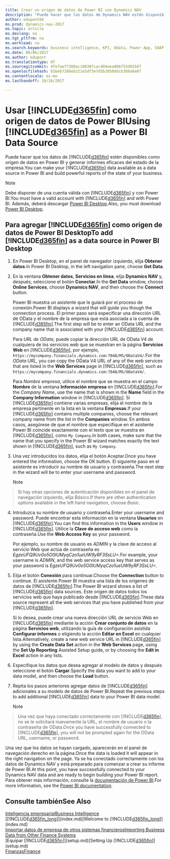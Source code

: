```yaml
---
title: Crear un origen de datos de Power BI con Dynamics NAV
description: "Puede hacer que los datos de Dynamics NAV estén disponibles como origen de datos en Power BI y generar informes eficaces del estado de la empresa."
author: edupont04
ms.prod: dynamics-nav-2017
ms.topic: article
ms.devlang: na
ms.tgt_pltfrm: na
ms.workload: na
ms.search.keywords: business intelligence, KPI, Odata, Power App, SOAP, analysis
ms.date: 06/06/2017
ms.author: edupont
ms.translationtype: HT
ms.sourcegitcommit: 4fefaef7380ac10836fcac404eea006f55d8556f
ms.openlocfilehash: b1beb7286eb221e5df3e7d5b2050ddcb389a0a07
ms.contentlocale: es-mx
ms.lasthandoff: 10/16/2017

---
```

# <a name="using-included365finincludesd365finmdmd-as-a-power-bi-data-source"></a><span data-ttu-id="205e0-103">Usar [!INCLUDE[d365fin](includes/d365fin_md.md)] como origen de datos de Power BI</span><span class="sxs-lookup"><span data-stu-id="205e0-103">Using [!INCLUDE[d365fin](includes/d365fin_md.md)] as a Power BI Data Source</span></span>
<span data-ttu-id="205e0-104">Puede hacer que los datos de [!INCLUDE[d365fin](includes/d365fin_md.md)] estén disponibles como origen de datos en Power BI y generar informes eficaces del estado de la empresa.</span><span class="sxs-lookup"><span data-stu-id="205e0-104">You can make your [!INCLUDE[d365fin](includes/d365fin_md.md)] data available as a data source in Power BI and build powerful reports of the state of your business.</span></span>  

> [!NOTE]  
>   <span data-ttu-id="205e0-105">Debe disponer de una cuenta válida con [!INCLUDE[d365fin](includes/d365fin_md.md)] y con Power BI.</span><span class="sxs-lookup"><span data-stu-id="205e0-105">You must have a valid account with [!INCLUDE[d365fin](includes/d365fin_md.md)] and with Power BI.</span></span> <span data-ttu-id="205e0-106">Además, deberá descargar [Power BI Desktop](https://powerbi.microsoft.com/en-us/desktop/).</span><span class="sxs-lookup"><span data-stu-id="205e0-106">Also, you must download [Power BI Desktop](https://powerbi.microsoft.com/en-us/desktop/).</span></span>  

## <a name="to-add-included365finincludesd365finmdmd-as-a-data-source-in-power-bi-desktop"></a><span data-ttu-id="205e0-107">Para agregar [!INCLUDE[d365fin](includes/d365fin_md.md)] como origen de datos de Power BI Desktop</span><span class="sxs-lookup"><span data-stu-id="205e0-107">To add [!INCLUDE[d365fin](includes/d365fin_md.md)] as a data source in Power BI Desktop</span></span>
1. <span data-ttu-id="205e0-108">En Power BI Desktop, en el panel de navegador izquierdo, elija **Obtener datos**.</span><span class="sxs-lookup"><span data-stu-id="205e0-108">In Power BI Desktop, in the left navigation pane, choose **Get Data**.</span></span>
2. <span data-ttu-id="205e0-109">En la ventana **Obtener datos**, **Servicios en línea**, elija **Dynamics NAV** y, después, seleccione el botón **Conectar**.</span><span class="sxs-lookup"><span data-stu-id="205e0-109">In the **Get Data** window, choose **Online Services**, choose **Dynamics NAV**, and then choose the **Connect** button.</span></span>

   <span data-ttu-id="205e0-110">Power BI muestra un asistente que le guiará por el proceso de conexión.</span><span class="sxs-lookup"><span data-stu-id="205e0-110">Power BI displays a wizard that will guide you though the connection process.</span></span> <span data-ttu-id="205e0-111">El primer paso será especificar una dirección URL de OData y el nombre de la empresa que está asociada a la cuenta de [!INCLUDE[d365fin](includes/d365fin_md.md)].</span><span class="sxs-lookup"><span data-stu-id="205e0-111">The first step will be to enter an OData URL and the company name that is associated with your [!INCLUDE[d365fin](includes/d365fin_md.md)] account.</span></span>  

   <span data-ttu-id="205e0-112">Para *URL de OData*, puede copiar la dirección URL de OData V4 de cualquiera de los servicios web que se muestran en la página **Servicios Web** en [!INCLUDE[d365fin](includes/d365fin_md.md)], por ejemplo, `https://mycompany.financials.dynamics.com:7048/MS/ODataV4/`.</span><span class="sxs-lookup"><span data-stu-id="205e0-112">For the *OData URL*, you can copy the OData V4 URL of any of the web services that are listed in the **Web Services** page in [!INCLUDE[d365fin](includes/d365fin_md.md)], such as `https://mycompany.financials.dynamics.com:7048/MS/ODataV4/`.</span></span>  

   <span data-ttu-id="205e0-113">Para *Nombre empresa*, utilice el nombre que se muestra en el campo **Nombre** de la ventana **Información empresa** en [!INCLUDE[d365fin](includes/d365fin_md.md)].</span><span class="sxs-lookup"><span data-stu-id="205e0-113">For the *Company Name*, use the name that is shown in the **Name** field in the **Company Information** window in [!INCLUDE[d365fin](includes/d365fin_md.md)].</span></span> <span data-ttu-id="205e0-114">Si [!INCLUDE[d365fin](includes/d365fin_md.md)] contiene varias empresas, elija el nombre de la empresa pertinente en la lista en la ventana **Empresas**.</span><span class="sxs-lookup"><span data-stu-id="205e0-114">If your [!INCLUDE[d365fin](includes/d365fin_md.md)] contains multiple companies, choose the relevant company name from the list in the **Companies** window.</span></span> <span data-ttu-id="205e0-115">En ambos casos, asegúrese de que el nombre que especifique en el asistente Power BI coincide exactamente con el texto que se muestra en [!INCLUDE[d365fin](includes/d365fin_md.md)], como `My Company`.</span><span class="sxs-lookup"><span data-stu-id="205e0-115">In both cases, make sure that the name that you specify in the Power BI wizard matches exactly the text shown in [!INCLUDE[d365fin](includes/d365fin_md.md)], such as `My Company`.</span></span>
3. <span data-ttu-id="205e0-116">Una vez introducidos los datos, elija el botón Aceptar.</span><span class="sxs-lookup"><span data-stu-id="205e0-116">Once you have entered the information, choose the OK button.</span></span> <span data-ttu-id="205e0-117">El siguiente paso en el asistente es introducir su nombre de usuario y contraseña.</span><span class="sxs-lookup"><span data-stu-id="205e0-117">The next step in the wizard will be to enter your username and password.</span></span>

   > [!NOTE]  
>    <span data-ttu-id="205e0-118">Si hay otras opciones de autenticación disponibles en el panel de navegación izquierdo, elija *Básico*.</span><span class="sxs-lookup"><span data-stu-id="205e0-118">If there are other authentication options available in the left hand navigation, choose *Basic*.</span></span>
4. <span data-ttu-id="205e0-119">Introduzca su nombre de usuario y contraseña.</span><span class="sxs-lookup"><span data-stu-id="205e0-119">Enter your username and password.</span></span> <span data-ttu-id="205e0-120">Puede encontrar esta información en la ventana **Usuarios** en [!INCLUDE[d365fin](includes/d365fin_md.md)].</span><span class="sxs-lookup"><span data-stu-id="205e0-120">You can find this information in the **Users** window in [!INCLUDE[d365fin](includes/d365fin_md.md)].</span></span> <span data-ttu-id="205e0-121">Utilice la **Clave de acceso web** como la contraseña.</span><span class="sxs-lookup"><span data-stu-id="205e0-121">Use the **Web Access Key** as your password.</span></span>

   <span data-ttu-id="205e0-122">Por ejemplo, su nombre de usuario es *ADMIN* y la clave de acceso al servicio Web que actúa de contraseña es *EgzeUFQ9Uv0o5O0lUMyqCzo1ueUW9yRF3SsLU=*.</span><span class="sxs-lookup"><span data-stu-id="205e0-122">For example, your username is *ADMIN*, and the web service access key that serves as your password is *EgzeUFQ9Uv0o5O0lUMyqCzo1ueUW9yRF3SsLU=*.</span></span>
5. <span data-ttu-id="205e0-123">Elija el botón **Conexión** para continuar.</span><span class="sxs-lookup"><span data-stu-id="205e0-123">Choose the **Connection** button to continue.</span></span> <span data-ttu-id="205e0-124">El asistente Power BI muestra una lista de los orígenes de datos de [!INCLUDE[d365fin](includes/d365fin_md.md)].</span><span class="sxs-lookup"><span data-stu-id="205e0-124">The Power BI wizard shows a list of [!INCLUDE[d365fin](includes/d365fin_md.md)] data sources.</span></span> <span data-ttu-id="205e0-125">Este origen de datos todos los servicios web que haya publicado desde [!INCLUDE[d365fin](includes/d365fin_md.md)].</span><span class="sxs-lookup"><span data-stu-id="205e0-125">These data source represent all the web services that you have published from your [!INCLUDE[d365fin](includes/d365fin_md.md)].</span></span>

   <span data-ttu-id="205e0-126">Si lo desea, puede crear una nueva dirección URL de servicio Web en [!INCLUDE[d365fin](includes/d365fin_md.md)] mediante la acción **Crear conjunto de datos** en la página **Servicios web**, utilizando la guía de configuración asistida **Configurar informes** o eligiendo la acción **Editar en Excel** en cualquier lista.</span><span class="sxs-lookup"><span data-stu-id="205e0-126">Alternatively, create a new web service URL in [!INCLUDE[d365fin](includes/d365fin_md.md)] by using the **Create Data Set** action in the **Web Services** page, using the **Set Up Reporting** Assisted Setup guide, or by choosing the **Edit in Excel** action in any lists.</span></span>

6. <span data-ttu-id="205e0-127">Especifique los datos que desea agregar al modelo de datos y después seleccione el botón **Cargar**.</span><span class="sxs-lookup"><span data-stu-id="205e0-127">Specify the data you want to add to your data model, and then choose the **Load** button.</span></span>
7. <span data-ttu-id="205e0-128">Repita los pasos anteriores agregar datos de [!INCLUDE[d365fin](includes/d365fin_md.md)] adicionales a su modelo de datos de Power BI.</span><span class="sxs-lookup"><span data-stu-id="205e0-128">Repeat the previous steps to add additional [!INCLUDE[d365fin](includes/d365fin_md.md)] data to your Power BI data model.</span></span>

   > [!NOTE]  
>    <span data-ttu-id="205e0-129">Una vez que haya conectado correctamente con [!INCLUDE[d365fin](includes/d365fin_md.md)], no se le solicitará nuevamente la URL, el nombre de usuario o la contraseña de OData.</span><span class="sxs-lookup"><span data-stu-id="205e0-129">Once you have successfully connected to [!INCLUDE[d365fin](includes/d365fin_md.md)], you will not be prompted again for the OData URL, username, or password.</span></span>

<span data-ttu-id="205e0-130">Una vez que los datos se hayan cargado, aparecerán en el panel de navegación derecho en la página.</span><span class="sxs-lookup"><span data-stu-id="205e0-130">Once the data is loaded it will appear in the right navigation on the page.</span></span> <span data-ttu-id="205e0-131">Ya se ha conectado correctamente con los datos de Dynamics NAV y está preparado para comenzar a crear su informe de Power BI.</span><span class="sxs-lookup"><span data-stu-id="205e0-131">At this point, you have successfully connected to your Dynamics NAV data and are ready to begin building your Power BI report.</span></span> <span data-ttu-id="205e0-132">Para obtener más información, consulte la [documentación de Power BI](https://powerbi.microsoft.com/documentation/powerbi-landing-page/).</span><span class="sxs-lookup"><span data-stu-id="205e0-132">For more information, see the [Power BI documentation](https://powerbi.microsoft.com/documentation/powerbi-landing-page/).</span></span>

## <a name="see-also"></a><span data-ttu-id="205e0-133">Consulte también</span><span class="sxs-lookup"><span data-stu-id="205e0-133">See Also</span></span>
[<span data-ttu-id="205e0-134">Inteligencia empresarial</span><span class="sxs-lookup"><span data-stu-id="205e0-134">Business Intelligence</span></span>](bi.md)  
<span data-ttu-id="205e0-135">[[!INCLUDE[d365fin_long](includes/d365fin_long_md.md)]](index.md)</span><span class="sxs-lookup"><span data-stu-id="205e0-135">[Welcome to [!INCLUDE[d365fin_long](includes/d365fin_long_md.md)]](index.md)</span></span>  
[<span data-ttu-id="205e0-136">Importar datos de empresa de otros sistemas financieros</span><span class="sxs-lookup"><span data-stu-id="205e0-136">Importing Business Data from Other Finance Systems</span></span>](upload-data.md)  
<span data-ttu-id="205e0-137">[Equipar [!INCLUDE[d365fin](includes/d365fin_md.md)]](setup.md)</span><span class="sxs-lookup"><span data-stu-id="205e0-137">[Setting Up [!INCLUDE[d365fin](includes/d365fin_md.md)]](setup.md)</span></span>  
[<span data-ttu-id="205e0-138">Finanzas</span><span class="sxs-lookup"><span data-stu-id="205e0-138">Finance</span></span>](finance.md)  

